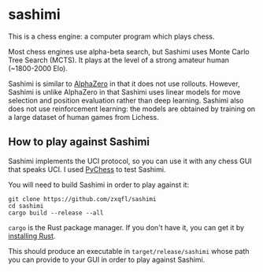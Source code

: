 # sashimi

This is a chess engine: a computer program which plays chess.

Most chess engines use alpha-beta search, but Sashimi uses Monte Carlo Tree Search (MCTS).
It plays at the level of a strong amateur human (~1800-2000 Elo).

Sashimi is similar to [AlphaZero](https://en.wikipedia.org/wiki/AlphaZero) in that it does
not use rollouts.
However, Sashimi is unlike AlphaZero in that Sashimi uses linear models
for move selection and position evaluation rather than deep learning.
Sashimi also does not use reinforcement learning: the models are obtained by
training on a large dataset of human games from Lichess.

## How to play against Sashimi

Sashimi implements the UCI protocol, so you can use it with any chess GUI that speaks UCI.
I used [PyChess](http://pychess.org/) to test Sashimi.

You will need to build Sashimi in order to play against it:
```
git clone https://github.com/zxqfl/sashimi
cd sashimi
cargo build --release --all
```
`cargo` is the Rust package manager.
If you don't have it, you can get it by
[installing Rust](https://www.rust-lang.org/en-US/install.html).

This should produce an executable in `target/release/sashimi`
whose path you can provide to your GUI in order to play against Sashimi.
